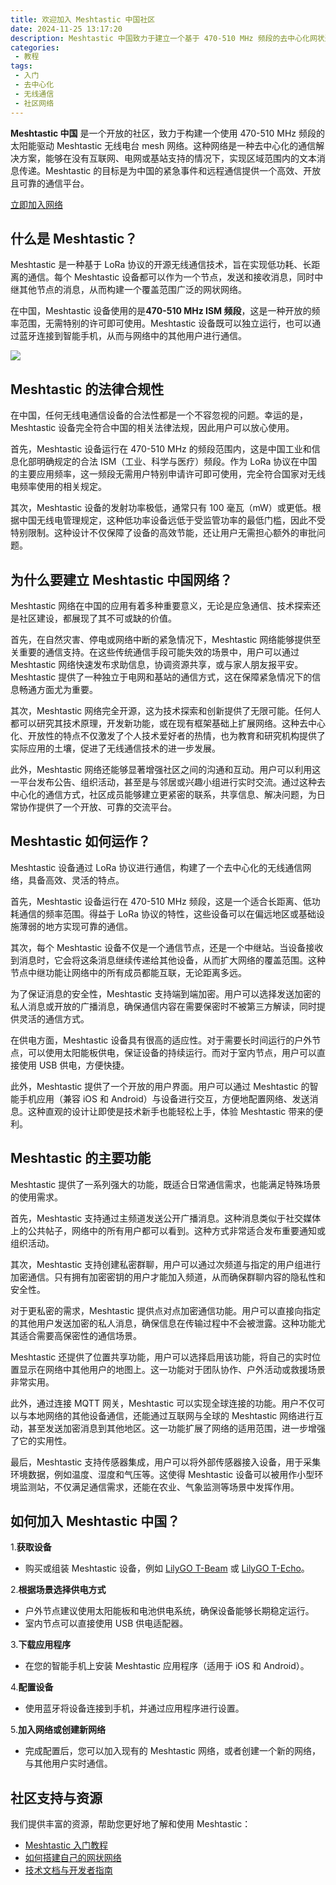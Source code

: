```yaml
---
title: 欢迎加入 Meshtastic 中国社区
date: 2024-11-25 13:17:20
description: Meshtastic 中国致力于建立一个基于 470-510 MHz 频段的去中心化网状通信网络，无需互联网、电网或基站即可实现公开或私密通信。本文详细介绍了 Meshtastic 的工作原理、功能特点、法律合规性和如何加入。
categories:
 - 教程
tags:
 - 入门
 - 去中心化
 - 无线通信
 - 社区网络
---
```


**Meshtastic 中国** 是一个开放的社区，致力于构建一个使用 470-510 MHz 频段的太阳能驱动 Meshtastic 无线电台 mesh 网络。这种网络是一种去中心化的通信解决方案，能够在没有互联网、电网或基站支持的情况下，实现区域范围内的文本消息传递。Meshtastic 的目标是为中国的紧急事件和远程通信提供一个高效、开放且可靠的通信平台。

[立即加入网络](#)

## 什么是 Meshtastic？

Meshtastic 是一种基于 LoRa 协议的开源无线通信技术，旨在实现低功耗、长距离的通信。每个 Meshtastic 设备都可以作为一个节点，发送和接收消息，同时中继其他节点的消息，从而构建一个覆盖范围广泛的网状网络。

在中国，Meshtastic 设备使用的是**470-510 MHz ISM 频段**，这是一种开放的频率范围，无需特别的许可即可使用。Meshtastic 设备既可以独立运行，也可以通过蓝牙连接到智能手机，从而与网络中的其他用户进行通信。

![](https://meshtastic.org/assets/images/lora-topology-2-c80684f1eafdf2a71fbaf26e494fb26d.webp)

## Meshtastic 的法律合规性

在中国，任何无线电通信设备的合法性都是一个不容忽视的问题。幸运的是，Meshtastic 设备完全符合中国的相关法律法规，因此用户可以放心使用。

首先，Meshtastic 设备运行在 470-510 MHz 的频段范围内，这是中国工业和信息化部明确规定的合法 ISM（工业、科学与医疗）频段。作为 LoRa 协议在中国的主要应用频率，这一频段无需用户特别申请许可即可使用，完全符合国家对无线电频率使用的相关规定。

其次，Meshtastic 设备的发射功率极低，通常只有 100 毫瓦（mW）或更低。根据中国无线电管理规定，这种低功率设备远低于受监管功率的最低门槛，因此不受特别限制。这种设计不仅保障了设备的高效节能，还让用户无需担心额外的审批问题。

## 为什么要建立 Meshtastic 中国网络？

Meshtastic 网络在中国的应用有着多种重要意义，无论是应急通信、技术探索还是社区建设，都展现了其不可或缺的价值。

首先，在自然灾害、停电或网络中断的紧急情况下，Meshtastic 网络能够提供至关重要的通信支持。在这些传统通信手段可能失效的场景中，用户可以通过 Meshtastic 网络快速发布求助信息，协调资源共享，或与家人朋友报平安。Meshtastic 提供了一种独立于电网和基站的通信方式，这在保障紧急情况下的信息畅通方面尤为重要。

其次，Meshtastic 网络完全开源，这为技术探索和创新提供了无限可能。任何人都可以研究其技术原理，开发新功能，或在现有框架基础上扩展网络。这种去中心化、开放性的特点不仅激发了个人技术爱好者的热情，也为教育和研究机构提供了实际应用的土壤，促进了无线通信技术的进一步发展。

此外，Meshtastic 网络还能够显著增强社区之间的沟通和互动。用户可以利用这一平台发布公告、组织活动，甚至是与邻居或兴趣小组进行实时交流。通过这种去中心化的通信方式，社区成员能够建立更紧密的联系，共享信息、解决问题，为日常协作提供了一个开放、可靠的交流平台。

## Meshtastic 如何运作？

Meshtastic 设备通过 LoRa 协议进行通信，构建了一个去中心化的无线通信网络，具备高效、灵活的特点。

首先，Meshtastic 设备运行在 470-510 MHz 频段，这是一个适合长距离、低功耗通信的频率范围。得益于 LoRa 协议的特性，这些设备可以在偏远地区或基础设施薄弱的地方实现可靠的通信。

其次，每个 Meshtastic 设备不仅是一个通信节点，还是一个中继站。当设备接收到消息时，它会将这条消息继续传递给其他设备，从而扩大网络的覆盖范围。这种节点中继功能让网络中的所有成员都能互联，无论距离多远。

为了保证消息的安全性，Meshtastic 支持端到端加密。用户可以选择发送加密的私人消息或开放的广播消息，确保通信内容在需要保密时不被第三方解读，同时提供灵活的通信方式。

在供电方面，Meshtastic 设备具有很高的适应性。对于需要长时间运行的户外节点，可以使用太阳能板供电，保证设备的持续运行。而对于室内节点，用户可以直接使用 USB 供电，方便快捷。

此外，Meshtastic 提供了一个开放的用户界面。用户可以通过 Meshtastic 的智能手机应用（兼容 iOS 和 Android）与设备进行交互，方便地配置网络、发送消息。这种直观的设计让即使是技术新手也能轻松上手，体验 Meshtastic 带来的便利。

## Meshtastic 的主要功能

Meshtastic 提供了一系列强大的功能，既适合日常通信需求，也能满足特殊场景的使用需求。

首先，Meshtastic 支持通过主频道发送公开广播消息。这种消息类似于社交媒体上的公共帖子，网络中的所有用户都可以看到。这种方式非常适合发布重要通知或组织活动。

其次，Meshtastic 支持创建私密群聊，用户可以通过次频道与指定的用户组进行加密通信。只有拥有加密密钥的用户才能加入频道，从而确保群聊内容的隐私性和安全性。

对于更私密的需求，Meshtastic 提供点对点加密通信功能。用户可以直接向指定的其他用户发送加密的私人消息，确保信息在传输过程中不会被泄露。这种功能尤其适合需要高保密性的通信场景。

Meshtastic 还提供了位置共享功能，用户可以选择启用该功能，将自己的实时位置显示在网络中其他用户的地图上。这一功能对于团队协作、户外活动或救援场景非常实用。

此外，通过连接 MQTT 网关，Meshtastic 可以实现全球连接的功能。用户不仅可以与本地网络的其他设备通信，还能通过互联网与全球的 Meshtastic 网络进行互动，甚至发送加密消息到其他地区。这一功能扩展了网络的适用范围，进一步增强了它的实用性。

最后，Meshtastic 支持传感器集成，用户可以将外部传感器接入设备，用于采集环境数据，例如温度、湿度和气压等。这使得 Meshtastic 设备可以被用作小型环境监测站，不仅满足通信需求，还能在农业、气象监测等场景中发挥作用。

## 如何加入 Meshtastic 中国？

1.**获取设备** 
   - 购买或组装 Meshtastic 设备，例如 [LilyGO T-Beam](https://example.com/t-beam) 或 [LilyGO T-Echo](https://example.com/t-echo)。

2.**根据场景选择供电方式** 
   - 户外节点建议使用太阳能板和电池供电系统，确保设备能够长期稳定运行。  
   - 室内节点可以直接使用 USB 供电适配器。

3.**下载应用程序** 
   - 在您的智能手机上安装 Meshtastic 应用程序（适用于 iOS 和 Android）。

4.**配置设备** 
   - 使用蓝牙将设备连接到手机，并通过应用程序进行设置。

5.**加入网络或创建新网络** 
   - 完成配置后，您可以加入现有的 Meshtastic 网络，或者创建一个新的网络，与其他用户实时通信。

## 社区支持与资源

我们提供丰富的资源，帮助您更好地了解和使用 Meshtastic：

- [Meshtastic 入门教程](#)
- [如何搭建自己的网状网络](#)
- [技术文档与开发者指南](#)